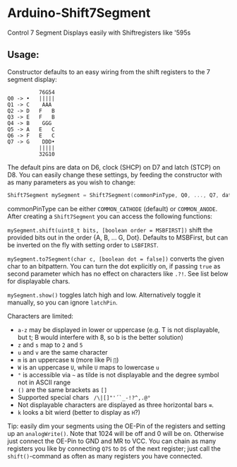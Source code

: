 # Arduino-Shift7Segment
Control 7 Segment Displays easily with Shiftregisters like '595s

## Usage:
Constructor defaults to an easy wiring from the shift registers to the 7 segment display:
```
          76G54
Q0 -> •   |||||
Q1 -> C    AAA
Q2 -> D   F   B
Q3 -> E   F   B
Q4 -> B    GGG
Q5 -> A   E   C
Q6 -> F   E   C
Q7 -> G    DDD•
          |||||
          32G10
```
The default pins are data on D6, clock (SHCP) on D7 and latch (STCP) on D8. You can easily change these settings, by feeding the constructor with as many parameters as you wish to change:
```cpp
Shift7Segment mySegment = Shift7Segment(commonPinType, Q0, ..., Q7, dataPin, clockPin, latchPin);
```
commonPinType can be either `COMMON_CATHODE` (default) or `COMMON_ANODE`.
After creating a `Shift7Segment` you can access the following functions:

`mySegment.shift(uint8_t bits, [boolean order = MSBFIRST])` shift the provided bits out in the order {A, B, ... G, Dot}. Defaults to MSBFirst, but can be inverted on the fly with setting order to `LSBFIRST`.

`mySegment.to7Segment(char c, [boolean dot = false])` converts the given char to an bitpattern. You can turn the dot explicitly on, if passing `true` as second parameter which has no effect on characters like `.?!`. See list below for displayable chars.

`mySegment.show()` toggles latch high and low. Alternatively toggle it manually, so you can ignore `latchPin`.

Characters are limited:
  * `a-z` may be displayed in lower or uppercase (e.g. T is not displayable, but t; B would interfere with 8, so b is the better solution)
  * `z` and `s` map to `2` and `5`
  * `u` and `v` are the same character
  * `m` is an uppercase `N` (more like Pi `∏`)
  * `W` is an uppercase `U`, while `U` maps to lowercase `u`
  * `°` is accessible via `~` as tilde is not displayable and the degree symbol not in ASCII range
  * `()` are the same brackets as `[]`
  * Supported special chars `` /\|[]"'´`_-!?^,.@°``
  * Not displayable characters are displayed as three horizontal bars `≡`.
  * `k` looks a bit wierd (better to display as `H`?)
  
Tip: easily dim your segments using the OE-Pin of the registers and setting up an `analogWrite()`. Note that 1024 will be off and 0 will be on. Otherwise just connect the OE-Pin to GND and MR to VCC. You can chain as many registers you like by connecting `Q7S` to `DS` of the next register; just call the `shift()`-command as often as many registers you have connected.
